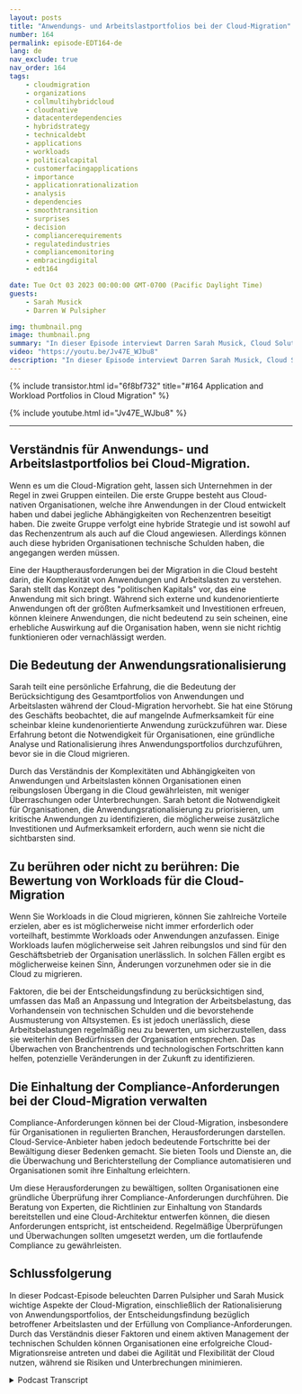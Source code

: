 ```yaml
---
layout: posts
title: "Anwendungs- und Arbeitslastportfolios bei der Cloud-Migration"
number: 164
permalink: episode-EDT164-de
lang: de
nav_exclude: true
nav_order: 164
tags:
    - cloudmigration
    - organizations
    - collmultihybridcloud
    - cloudnative
    - datacenterdependencies
    - hybridstrategy
    - technicaldebt
    - applications
    - workloads
    - politicalcapital
    - customerfacingapplications
    - importance
    - applicationrationalization
    - analysis
    - dependencies
    - smoothtransition
    - surprises
    - decision
    - compliancerequirements
    - regulatedindustries
    - compliancemonitoring
    - embracingdigital
    - edt164

date: Tue Oct 03 2023 00:00:00 GMT-0700 (Pacific Daylight Time)
guests:
    - Sarah Musick
    - Darren W Pulsipher

img: thumbnail.png
image: thumbnail.png
summary: "In dieser Episode interviewt Darren Sarah Musick, Cloud Solution Architect bei Intel. Gemeinsam tauchen sie in das Thema Anwendungs- und Arbeitslastportfolios bei der Cloudmigration ein. Mit Sarahs Hintergrund in der Cloudberatung und -optimierung bringt sie wertvolle Einblicke in die Diskussion ein."
video: "https://youtu.be/Jv47E_WJbu8"
description: "In dieser Episode interviewt Darren Sarah Musick, Cloud Solution Architect bei Intel. Gemeinsam tauchen sie in das Thema Anwendungs- und Arbeitslastportfolios bei der Cloudmigration ein. Mit Sarahs Hintergrund in der Cloudberatung und -optimierung bringt sie wertvolle Einblicke in die Diskussion ein."
---
```


<div>
{% include transistor.html id="6f8bf732" title="#164 Application and Workload Portfolios in Cloud Migration" %}

{% include youtube.html id="Jv47E_WJbu8" %}
</div>

---

## Verständnis für Anwendungs- und Arbeitslastportfolios bei Cloud-Migration.

Wenn es um die Cloud-Migration geht, lassen sich Unternehmen in der Regel in zwei Gruppen einteilen. Die erste Gruppe besteht aus Cloud-nativen Organisationen, welche ihre Anwendungen in der Cloud entwickelt haben und dabei jegliche Abhängigkeiten von Rechenzentren beseitigt haben. Die zweite Gruppe verfolgt eine hybride Strategie und ist sowohl auf das Rechenzentrum als auch auf die Cloud angewiesen. Allerdings können auch diese hybriden Organisationen technische Schulden haben, die angegangen werden müssen.

Eine der Hauptherausforderungen bei der Migration in die Cloud besteht darin, die Komplexität von Anwendungen und Arbeitslasten zu verstehen. Sarah stellt das Konzept des "politischen Kapitals" vor, das eine Anwendung mit sich bringt. Während sich externe und kundenorientierte Anwendungen oft der größten Aufmerksamkeit und Investitionen erfreuen, können kleinere Anwendungen, die nicht bedeutend zu sein scheinen, eine erhebliche Auswirkung auf die Organisation haben, wenn sie nicht richtig funktionieren oder vernachlässigt werden.

## Die Bedeutung der Anwendungsrationalisierung

Sarah teilt eine persönliche Erfahrung, die die Bedeutung der Berücksichtigung des Gesamtportfolios von Anwendungen und Arbeitslasten während der Cloud-Migration hervorhebt. Sie hat eine Störung des Geschäfts beobachtet, die auf mangelnde Aufmerksamkeit für eine scheinbar kleine kundenorientierte Anwendung zurückzuführen war. Diese Erfahrung betont die Notwendigkeit für Organisationen, eine gründliche Analyse und Rationalisierung ihres Anwendungsportfolios durchzuführen, bevor sie in die Cloud migrieren.

Durch das Verständnis der Komplexitäten und Abhängigkeiten von Anwendungen und Arbeitslasten können Organisationen einen reibungslosen Übergang in die Cloud gewährleisten, mit weniger Überraschungen oder Unterbrechungen. Sarah betont die Notwendigkeit für Organisationen, die Anwendungsrationalisierung zu priorisieren, um kritische Anwendungen zu identifizieren, die möglicherweise zusätzliche Investitionen und Aufmerksamkeit erfordern, auch wenn sie nicht die sichtbarsten sind.

## Zu berühren oder nicht zu berühren: Die Bewertung von Workloads für die Cloud-Migration

Wenn Sie Workloads in die Cloud migrieren, können Sie zahlreiche Vorteile erzielen, aber es ist möglicherweise nicht immer erforderlich oder vorteilhaft, bestimmte Workloads oder Anwendungen anzufassen. Einige Workloads laufen möglicherweise seit Jahren reibungslos und sind für den Geschäftsbetrieb der Organisation unerlässlich. In solchen Fällen ergibt es möglicherweise keinen Sinn, Änderungen vorzunehmen oder sie in die Cloud zu migrieren.

Faktoren, die bei der Entscheidungsfindung zu berücksichtigen sind, umfassen das Maß an Anpassung und Integration der Arbeitsbelastung, das Vorhandensein von technischen Schulden und die bevorstehende Ausmusterung von Altsystemen. Es ist jedoch unerlässlich, diese Arbeitsbelastungen regelmäßig neu zu bewerten, um sicherzustellen, dass sie weiterhin den Bedürfnissen der Organisation entsprechen. Das Überwachen von Branchentrends und technologischen Fortschritten kann helfen, potenzielle Veränderungen in der Zukunft zu identifizieren.

## Die Einhaltung der Compliance-Anforderungen bei der Cloud-Migration verwalten

Compliance-Anforderungen können bei der Cloud-Migration, insbesondere für Organisationen in regulierten Branchen, Herausforderungen darstellen. Cloud-Service-Anbieter haben jedoch bedeutende Fortschritte bei der Bewältigung dieser Bedenken gemacht. Sie bieten Tools und Dienste an, die die Überwachung und Berichterstellung der Compliance automatisieren und Organisationen somit ihre Einhaltung erleichtern.

Um diese Herausforderungen zu bewältigen, sollten Organisationen eine gründliche Überprüfung ihrer Compliance-Anforderungen durchführen. Die Beratung von Experten, die Richtlinien zur Einhaltung von Standards bereitstellen und eine Cloud-Architektur entwerfen können, die diesen Anforderungen entspricht, ist entscheidend. Regelmäßige Überprüfungen und Überwachungen sollten umgesetzt werden, um die fortlaufende Compliance zu gewährleisten.

## Schlussfolgerung

In dieser Podcast-Episode beleuchten Darren Pulsipher und Sarah Musick wichtige Aspekte der Cloud-Migration, einschließlich der Rationalisierung von Anwendungsportfolios, der Entscheidungsfindung bezüglich betroffener Arbeitslasten und der Erfüllung von Compliance-Anforderungen. Durch das Verständnis dieser Faktoren und einem aktiven Management der technischen Schulden können Organisationen eine erfolgreiche Cloud-Migrationsreise antreten und dabei die Agilität und Flexibilität der Cloud nutzen, während sie Risiken und Unterbrechungen minimieren.



<details>
<summary> Podcast Transcript </summary>

<p></p>

</details>
